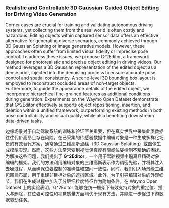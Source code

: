 ### Realistic and Controllable 3D Gaussian-Guided Object Editing for Driving Video Generation

Corner cases are crucial for training and validating autonomous driving systems, yet collecting them from the real world is often costly and hazardous. Editing objects within captured sensor data offers an effective alternative for generating diverse scenarios, commonly achieved through 3D Gaussian Splatting or image generative models. However, these approaches often suffer from limited visual fidelity or imprecise pose control. To address these issues, we propose G^2Editor, a framework designed for photorealistic and precise object editing in driving videos. Our method leverages a 3D Gaussian representation of the edited object as a dense prior, injected into the denoising process to ensure accurate pose control and spatial consistency. A scene-level 3D bounding box layout is employed to reconstruct occluded areas of non-target objects. Furthermore, to guide the appearance details of the edited object, we incorporate hierarchical fine-grained features as additional conditions during generation. Experiments on the Waymo Open Dataset demonstrate that G^2Editor effectively supports object repositioning, insertion, and deletion within a unified framework, outperforming existing methods in both pose controllability and visual quality, while also benefiting downstream data-driven tasks.

边缘场景对于自动驾驶系统的训练和验证至关重要，但在真实世界中采集此类数据往往代价高昂且存在风险。在已采集的传感器数据中编辑对象是一种生成多样化场景的有效替代方案，通常通过三维高斯点绘（3D Gaussian Splatting）或图像生成模型实现。然而，这些方法常常受到视觉保真度有限或位姿控制不精确的困扰。为解决这些问题，我们提出了 **G^2Editor**，一个用于驾驶视频中逼真且精确对象编辑的框架。我们的方法利用编辑对象的三维高斯表示作为稠密先验，并将其注入去噪过程，从而确保位姿控制的准确性和空间一致性。同时，我们引入场景级三维包围盒布局，用于重建非目标对象的遮挡区域。此外，为了引导编辑对象的外观细节，我们在生成过程中加入了分层细粒度特征作为附加条件。在 Waymo Open Dataset 上的实验表明，G^2Editor 能够在统一框架下有效支持对象的重定位、插入与删除，在位姿可控性和视觉质量方面均优于现有方法，并能进一步促进下游数据驱动任务。

